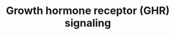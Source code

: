 ---
annotations:
- id: PW:0000003
  parent: signaling pathway
  type: Pathway Ontology
  value: signaling pathway
authors:
- Zari
- Evelo
- Khanspers
- Jmelius
- Eweitz
description: Signal transducers and activators transcription (STAT) proteins are cytoplasmic
  transcription factors containing SH2 domains that bind to the activated GHR and
  become phosphorylated by JAK2. activation of the GH receptor can also initiate signal
  transduction via the Ras/Raf/mitogen-activated protein (MAP) kinase pathway leading
  to effects on gene transcription and metabolism.GH also stimulates phosphorylation
  of the insulin receptor substrates 1,2,3(IRS-1,2,3,4)with subsequent activation
  of the phosphoinositol-3-kinase (PI3K) resulting in stimulation of glucose transport.
  This pathway was based on the below review articles. <br> Initiation of GH signaling
  requires that a single GH molecule binds to two GHR monomers causing receptor dimerization.
  Proper dimerization occurs by sequential binding of the receptor to a high affinity
  site in GH followed by recruitment of the second receptor to a low affinity site
  (Cunningham, Ultsch et al. 1991). However, some evidence suggest the existence of
  preformed, unliganded receptor dimers that are activated by a ligand-induced change
  in receptor conformation (Behncken and Waters 1999; Frank 2002). In accordance with
  the receptor dimerization mechanism, dose- response experiments give rise to biphasic,
  bell-shaped kinetics (Ilondo, Damholt et al. 1994). GHR dimerization and ligand-induced
  conformational change bring the intracellular receptor domains into close proximity
  whereby downstream signaling events are triggered. Receptor-associated tyrosine
  kinase JAK2 (Janus kinase 2) is activated (Argetsinger, Campbell et al. 1993) and
  phosphorylates cytoplasmic domains of GHRs on tyrosine residues, thereby creating
  docking sites for SH2 (src homology 2) containing proteins (Herrington and Carter-Su
  2001). Signal transducers and activators of transcription (STAT) proteins are cytoplasmic
  transcription factors containing SH2 domains that bind to the activated GHR and
  become phosphorylated by JAK2. Phosphorylated members of the STAT family homo- or
  heterodimerize and translocate to the nucleus where they bind to specific DNA target
  elements and activate gene transcription (Herrington, Smit et al. 2000). Activation
  of the GH receptor can also initiate signal transduction via the Ras/Raf/mitogen-activated
  protein (MAP) kinase pathway leading to effects on gene transcription and metabolism
  (Vanderkuur, Butch et al. 1997). GH also stimulates phosphorylation of the insulin
  receptor substrates 1, 2, 3 (IRS-1, 2, 3) with subsequent activation of the phosphoinositol-3-kinase
  (PI3K) resulting in stimulation of glucose transport (Souza, Frick et al. 1994).
last-edited: 2021-05-21
organisms:
- Bos taurus
redirect_from:
- /index.php/Pathway:WP2891
- /instance/WP2891
- /instance/WP2891_rr117530
revision: r117530
schema-jsonld:
- '@context': https://schema.org/
  '@id': https://wikipathways.github.io/pathways/WP2891.html
  '@type': Dataset
  creator:
    '@type': Organization
    name: WikiPathways
  description: Signal transducers and activators transcription (STAT) proteins are
    cytoplasmic transcription factors containing SH2 domains that bind to the activated
    GHR and become phosphorylated by JAK2. activation of the GH receptor can also
    initiate signal transduction via the Ras/Raf/mitogen-activated protein (MAP) kinase
    pathway leading to effects on gene transcription and metabolism.GH also stimulates
    phosphorylation of the insulin receptor substrates 1,2,3(IRS-1,2,3,4)with subsequent
    activation of the phosphoinositol-3-kinase (PI3K) resulting in stimulation of
    glucose transport. This pathway was based on the below review articles. <br> Initiation
    of GH signaling requires that a single GH molecule binds to two GHR monomers causing
    receptor dimerization. Proper dimerization occurs by sequential binding of the
    receptor to a high affinity site in GH followed by recruitment of the second receptor
    to a low affinity site (Cunningham, Ultsch et al. 1991). However, some evidence
    suggest the existence of preformed, unliganded receptor dimers that are activated
    by a ligand-induced change in receptor conformation (Behncken and Waters 1999;
    Frank 2002). In accordance with the receptor dimerization mechanism, dose- response
    experiments give rise to biphasic, bell-shaped kinetics (Ilondo, Damholt et al.
    1994). GHR dimerization and ligand-induced conformational change bring the intracellular
    receptor domains into close proximity whereby downstream signaling events are
    triggered. Receptor-associated tyrosine kinase JAK2 (Janus kinase 2) is activated
    (Argetsinger, Campbell et al. 1993) and phosphorylates cytoplasmic domains of
    GHRs on tyrosine residues, thereby creating docking sites for SH2 (src homology
    2) containing proteins (Herrington and Carter-Su 2001). Signal transducers and
    activators of transcription (STAT) proteins are cytoplasmic transcription factors
    containing SH2 domains that bind to the activated GHR and become phosphorylated
    by JAK2. Phosphorylated members of the STAT family homo- or heterodimerize and
    translocate to the nucleus where they bind to specific DNA target elements and
    activate gene transcription (Herrington, Smit et al. 2000). Activation of the
    GH receptor can also initiate signal transduction via the Ras/Raf/mitogen-activated
    protein (MAP) kinase pathway leading to effects on gene transcription and metabolism
    (Vanderkuur, Butch et al. 1997). GH also stimulates phosphorylation of the insulin
    receptor substrates 1, 2, 3 (IRS-1, 2, 3) with subsequent activation of the phosphoinositol-3-kinase
    (PI3K) resulting in stimulation of glucose transport (Souza, Frick et al. 1994).
  keywords:
  - GH1
  - GHR
  - IRS1
  - IRS2
  - IRS4
  - JAK2
  - MAPK1
  - MAPK10
  - MAPK11
  - MAPK12
  - MAPK13
  - MAPK14
  - MAPK15
  - MAPK3
  - MAPK4
  - MAPK6
  - MAPK7
  - MAPK8
  - MAPK9
  - PIK3CA
  - PIK3CB
  - PIK3CD
  - PIK3CG
  - PIK3R1
  - PIK3R2
  - PIK3R3
  - PIK3R4
  - PIK3R5
  - PIK3R6
  - SHC1
  - SHC2
  - SHC3
  - SHC4
  - STAT1
  - STAT2
  - STAT3
  - STAT4
  - STAT5A
  - STAT5B
  - STAT6
  license: CC0
  name: Growth hormone receptor (GHR) signaling
seo: CreativeWork
title: Growth hormone receptor (GHR) signaling
wpid: WP2891
---